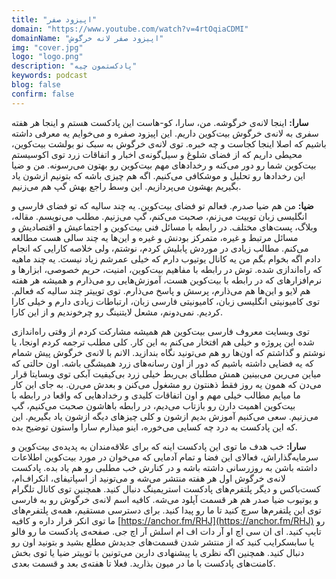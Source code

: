 ```yaml
---
title: "اپیزود صفر"
domain: "https://www.youtube.com/watch?v=4rtOqiaCDMI"
domainName: "اپیزود صفر لانه خرگوش"
img: "cover.jpg"
logo: "logo.png"
description: "پادکستمون چیه"
keywords: podcast
blog: false
confirm: false
---
```


**سارا:** اینجا لانه‌ی خرگوشه. من، سارا، کو-هاست این پادکست هستم و اینجا هر هفته سفری به لانه‌ی خرگوش بیت‌کوین داریم. این اپیزود صفره و می‌خوایم یه معرفی داشته باشیم که اصلا اینجا کجاست و چه خبره. توی لانه‌ی خرگوش به سبک نو‌ بولشت بیت‌کوین، محیطی داریم که از فضای شلوغ و سیل‌گونه‌ی اخبار و اتفاقات زرد توی اکوسیستم بیت‌کوین شما رو دور می‌کنه و رخداد‌های مهم بیت‌کوین رو بهتون می‌رسونه. من و ضیا این رخدادها رو تحلیل و موشکافی می‌کنیم. اگه هم چیزی باشه که بتونیم ازشون یاد بگیریم بهشون می‌پردازیم. این وسط راجع بهش گپ هم می‌زنیم.

**ضیا:** من هم ضیا صدرم. فعالم تو فضای بیت‌کوین. یه چند سالیه که تو فضای فارسی و انگلیسی زبان توییت می‌زنم، صحبت می‌کنم، گپ می‌زنیم. مطلب می‌نویسم. مقاله، وبلاگ، پست‌های مختلف. در رابطه با مسائل فنی بیت‌کوین و اجتماعیش و اقتصادیش و مسائل مرتبط و غیره، متمرکز بودنش و غیره و این‌ها یه چند سالی هست مطالعه می‌کنم. مطالب زیادی در موردش پابلیش کردم، نوشتم، ولی خلاصه کارایی که انجام دادم اگه بخوام بگم من یه کانال یوتیوب دارم که خیلی عمرشم زیاد نیست. یه چند ماهیه که راه‌اندازی شده. توش در رابطه با مفاهیم بیت‌کوین، امنیت، حریم خصوصی، ابزار‌ها و نرم‌افزار‌های که در رابطه با بیت‌کوین هست، آموزش‌هایی رو می‌ذارم و همیشه هر هفته هم لایو و این‌ها هم می‌ذارم، پرسش و پاسخ می‌ذارم. توی توییتر چند سالیه که فعالم. توی کامیونیتی انگلیسی زبان، کامیونیتی فارسی زبان، ارتباطات زیادی دارم و خیلی کارا کردیم. نمی‌دونم، مشعل لایتنینگ رو چرخوندیم و از این کارا.

توی وبسایت معروف فارسی بیت‌کوین هم همیشه مشارکت کردم از وقتی راه‌اندازی شده این پروژه و خیلی هم افتخار می‌کنم به این کار. کلی مطلب ترجمه کردم اونجا، یا نوشتم و گذاشتم که اون‌ها رو هم می‌تونید نگاه بندازید. الانم با لانه‌ی خرگوش پیش شمام که یه فضایی داشته باشیم که دور از اون رسانه‌های زرد همیشگی باشه. اون حالتی که میاین می‌رین می‌بینین همش مطلبای بی‌ربط خیلی زرد بی‌کیفیت آبکی توی وبسایتا قرار می‌دن که همون یه روز فقط ذهنتون رو مشغول می‌کنن و بعدش می‌رن. به جای این کار ما میایم مطالب خیلی مهم و اون اتفاقات کلیدی و رخدادهایی که واقعا در رابطه با بیت‌کوین اهمیت دارن رو بازتاب می‌دیم، در رابطه باهاشون صحبت می‌کنیم، گپ می‌زنیم. سعی می‌کنیم آموزش بدیم ازشون و کلی چیزهای دیگه ازشون یاد بگیریم. این که این پادکست به درد چه کسایی می‌خوره، اینو میذارم سارا واستون توضیح بده.

**سارا:** خب هدف ما توی این پادکست اینه که برای علاقه‌مندان به پدیده‌ی بیت‌کوین و سرمایه‌گذاراش، فعالای این فضا و تمام آدمایی که می‌خوان در مورد بیت‌کوین اطلاعات داشته باشن به روزرسانی داشته باشه و در کنارش خب مطلبی رو هم یاد بده. پادکست لانه‌ی خرگوش اول هر هفته منتشر می‌شه و می‌تونید از اسپاتیفای، انکر‌اف‌ام، کست‌باکس و دیگر پلتفرم‌های پادکست استریمینگ دنبال کنید. همچنین توی کانال تلگرام و یوتیوب ضیا صدر هم هر قسمت آپلود می‌شه. کافیه اسم لانه‌‌ی خرگوش رو به فارسی توی این پلتفرم‌ها سرچ کنید تا ما رو پیدا کنید. برای دسترسی مستقیم، همه‌ی پلتفرم‌های ما توی انکر قرار داره و کافیه
[https://anchor.fm/RHJ](https://anchor.fm/RHJ)
رو تایپ کنید. ای ان سی اچ او آر دات اف ام اسلش آر اچ جی. صفحه‌ی پادکست ما رو فالو یا سابسکرایب کنید که از منتشر شدن قسمت‌‌های جدیدش مطلع بشید و بتونید اون رو دنبال کنید. همچنین اگه نظری یا پیشنهادی دارین می‌تونین با توییتر ضیا یا توی بخش کامنت‌های پادکست با ما در میون بذارید. فعلا تا هفته‌ی بعد و قسمت بعدی.
